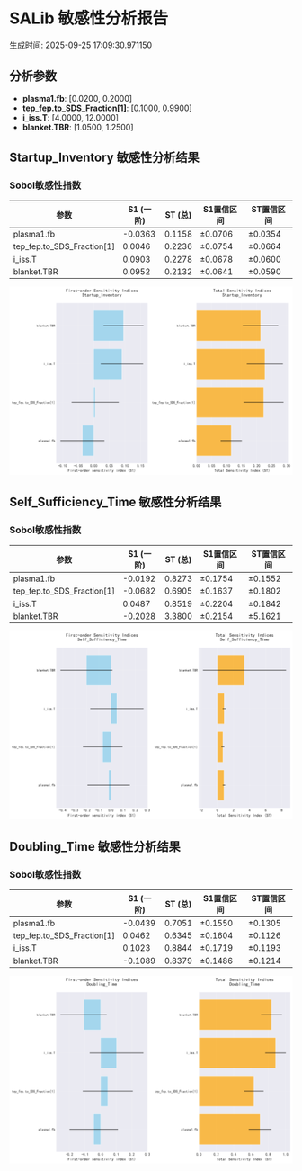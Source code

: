 # SALib 敏感性分析报告

生成时间: 2025-09-25 17:09:30.971150

## 分析参数

- **plasma1.fb**: [0.0200, 0.2000]
- **tep_fep.to_SDS_Fraction[1]**: [0.1000, 0.9900]
- **i_iss.T**: [4.0000, 12.0000]
- **blanket.TBR**: [1.0500, 1.2500]

## Startup_Inventory 敏感性分析结果

### Sobol敏感性指数

| 参数 | S1 (一阶) | ST (总) | S1置信区间 | ST置信区间 |
|------|----------|---------|------------|------------|
| plasma1.fb | -0.0363 | 0.1158 | ±0.0706 | ±0.0354 |
| tep_fep.to_SDS_Fraction[1] | 0.0046 | 0.2236 | ±0.0754 | ±0.0664 |
| i_iss.T | 0.0903 | 0.2278 | ±0.0678 | ±0.0600 |
| blanket.TBR | 0.0952 | 0.2132 | ±0.0641 | ±0.0590 |

![Sobol Analysis for Startup_Inventory](sobol_sensitivity_indices_Startup_Inventory.png)

## Self_Sufficiency_Time 敏感性分析结果

### Sobol敏感性指数

| 参数 | S1 (一阶) | ST (总) | S1置信区间 | ST置信区间 |
|------|----------|---------|------------|------------|
| plasma1.fb | -0.0192 | 0.8273 | ±0.1754 | ±0.1552 |
| tep_fep.to_SDS_Fraction[1] | -0.0682 | 0.6905 | ±0.1637 | ±0.1802 |
| i_iss.T | 0.0487 | 0.8519 | ±0.2204 | ±0.1842 |
| blanket.TBR | -0.2028 | 3.3800 | ±0.2154 | ±5.1621 |

![Sobol Analysis for Self_Sufficiency_Time](sobol_sensitivity_indices_Self_Sufficiency_Time.png)

## Doubling_Time 敏感性分析结果

### Sobol敏感性指数

| 参数 | S1 (一阶) | ST (总) | S1置信区间 | ST置信区间 |
|------|----------|---------|------------|------------|
| plasma1.fb | -0.0439 | 0.7051 | ±0.1550 | ±0.1305 |
| tep_fep.to_SDS_Fraction[1] | 0.0462 | 0.6345 | ±0.1604 | ±0.1126 |
| i_iss.T | 0.1023 | 0.8844 | ±0.1719 | ±0.1193 |
| blanket.TBR | -0.1089 | 0.8379 | ±0.1486 | ±0.1214 |

![Sobol Analysis for Doubling_Time](sobol_sensitivity_indices_Doubling_Time.png)

